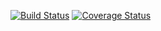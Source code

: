 [![Build Status](https://travis-ci.org/fab9/travis-ci.svg?branch=master)](https://travis-ci.org/fab9/devbootcat)
[![Coverage Status](https://coveralls.io/repos/fab9/devbootcat/badge.png)](https://coveralls.io/r/fab9/devbootcat)

